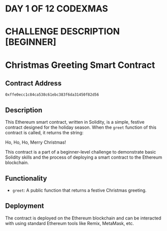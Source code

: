 # DAY 1 OF 12 CODEXMAS
# CHALLENGE DESCRIPTION [BEGINNER]
# Christmas Greeting Smart Contract

## Contract Address
`0xffe0ecc1c84ca538c61ebc383f6da31450f82d56`

## Description
This Ethereum smart contract, written in Solidity, is a simple, festive contract designed for the holiday season. When the `greet` function of this contract is called, it returns the string:

Ho, Ho, Ho, Merry Christmas!


This contract is a part of a beginner-level challenge to demonstrate basic Solidity skills and the process of deploying a smart contract to the Ethereum blockchain.

## Functionality
- `greet`: A public function that returns a festive Christmas greeting.

## Deployment
The contract is deployed on the Ethereum blockchain and can be interacted with using standard Ethereum tools like Remix, MetaMask, etc.
